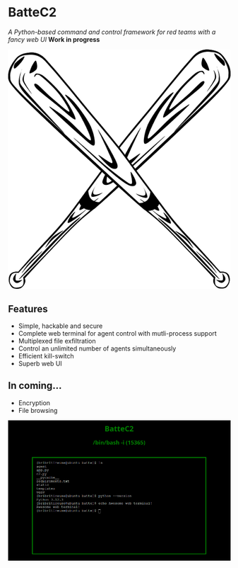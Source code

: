# BatteC2

*A Python-based command and control framework for red teams with a fancy web UI*
**Work in progress**

![Shell](images/batte.png)

## Features

- Simple, hackable and secure
- Complete web terminal for agent control with mutli-process support
- Multiplexed file exfiltration
- Control an unlimited number of agents simultaneously
- Efficient kill-switch
- Superb web UI

## In coming...

- Encryption
- File browsing


![Shell](images/shell.png)
